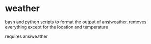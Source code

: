# weather

bash and python scripts to format the output of ansiweather. removes everything except for the location and temperature

requires ansiweather
